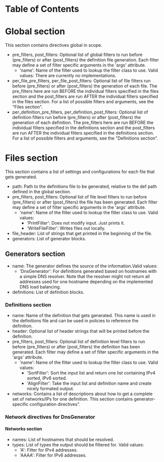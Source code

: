 # Table of Contents #


# Global section #
This section contains directives global in scope.

  * pre\_filters, post\_filters: Optional list of global filters to run before (pre\_filters) or after (post\_filters) the definition file generation. Each filter may define a set of filter specific arguments in the 'args' attribute.
    * 'name': Name of the filter used to lookup the filter class to use. Valid values: There are currently no implementations.
  * per\_file\_pre\_filters, per\_file\_post\_filters: Optional list of file filters run before (pre\_filters) or after (post\_filters) the generation of each file. The pre\_filters here are run BEFORE the individual filters specified in the files section and the post\_filters are run AFTER the individual filters specified in the files section. For a list of possible filters and arguments, see the "Files section".
  * per\_definition\_pre\_filters, per\_definition\_post\_filters: Optional list of definition filters run before (pre\_filters) or after (post\_filters) the generation of each definition. The pre\_filters here are run BEFORE the individual filters specified in the definitions section and the post\_filters are run AFTER the individual filters specified in the definitions section. For a list of possible filters and arguments, see the "Definitions section".

# Files section #
This section contains a list of settings and configurations for each file that gets generated.

  * path: Path to the definitions file to be generated, relative to the def path defined in the global section.
  * pre\_filters, post\_filters: Optional list of file level filters to run before (pre\_filters) or after (post\_filters) the file has been generated. Each filter may define a set of filter specific arguments in the 'args' attribute.
    * 'name': Name of the filter used to lookup the filter class to use. Valid values:
      * 'PrintFilter': Does not modify input. Just prints it.
      * 'WriteFileFilter': Writes files out locally.
  * file\_header: List of strings that get printed in the beginning of the file.
  * generators: List of generator blocks.

## Generators section ##
  * name: The generator defines the source of the information.Valid values:
    * 'DnsGenerator': For definitions generated based on hostnames with a simple DNS resolver. Note that the resolver might not return all addresses used for one hostname depending on the implemented DNS load balancing.
  * definitions: List of definition blocks.

### Definitions section ###
  * name: Name of the definition that gets generated. This name is used in the definitions file and can be used in policies to reference the definition.
  * header: Optional list of header strings that will be printed before the definition.
  * pre\_filters, post\_filters: Optional list of definition level filters to run before (pre\_filters) or after (post\_filters) the definition has been generated. Each filter may define a set of filter specific arguments in the 'args' attribute.
    * 'name': Name of the filter used to lookup the filter class to use. Valid values:
      * 'SortFilter': Sort the input list and return one list containing IPv4 sorted, IPv6 sorted.
      * 'AlignFilter': Take the input list and definition name and create nicely formated output.
  * networks: Contains  a list of descriptions about how to get a complete set of networks/IPs for one definition. This section contains generator-specific configuration directives".

### Network directives for DnsGenerator ###

#### Networks section ####
  * names: List of hostnames that should be resolved.
  * types: List of types the output should be filtered for. Valid values:
    * 'A': Filter for IPv4 addresses.
    * 'AAAA': Filter for IPv6 addresses.
